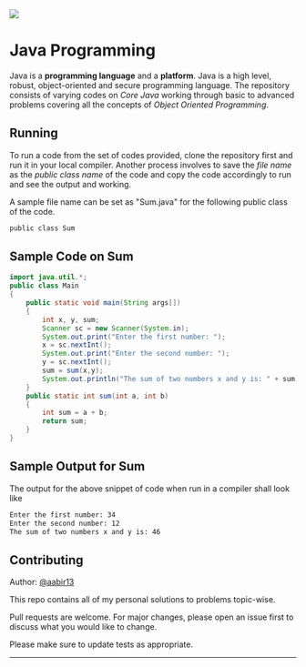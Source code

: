 <img src="https://cdn.wallpapersafari.com/98/9/lvH8Qg.png" />

# Java Programming

Java is a **programming language** and a **platform**. Java is a high level, robust, object-oriented and secure programming language. The repository consists of varying codes on *Core Java* working through basic to advanced problems covering all the concepts of *Object Oriented Programming*. 

## Running

To run a code from the set of codes provided, clone the repository first and run it in your local compiler. Another process involves to save the *file name* as the *public class name* of the code and copy the code accordingly to run and see the output and working.

A sample file name can be set as "Sum.java" for the following public class of the code.

```bash
public class Sum
```

## Sample Code on Sum

```java
import java.util.*; 
public class Main 
{ 
    public static void main(String args[]) 
    { 
        int x, y, sum;  
        Scanner sc = new Scanner(System.in);  
        System.out.print("Enter the first number: ");  
        x = sc.nextInt();  
        System.out.print("Enter the second number: ");  
        y = sc.nextInt();  
        sum = sum(x,y);  
        System.out.println("The sum of two numbers x and y is: " + sum);  
    } 
    public static int sum(int a, int b) 
    { 
        int sum = a + b;  
        return sum;  
    } 
}
```
## Sample Output for Sum

The output for the above snippet of code when run in a compiler shall look like
```bash
Enter the first number: 34
Enter the second number: 12
The sum of two numbers x and y is: 46
```

## Contributing
Author: [@aabir13](https://github.com/aabir13)

This repo contains all of my personal solutions to problems topic-wise.

Pull requests are welcome. For major changes, please open an issue first to discuss what you would like to change.

Please make sure to update tests as appropriate.

---
